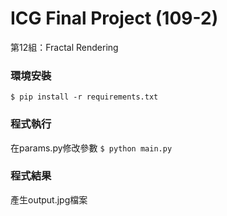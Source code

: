# ICG Final Project (109-2)
第12組：Fractal Rendering

### 環境安裝
`$ pip install -r requirements.txt`

### 程式執行
在params.py修改參數
`$ python main.py`

### 程式結果
產生output.jpg檔案
